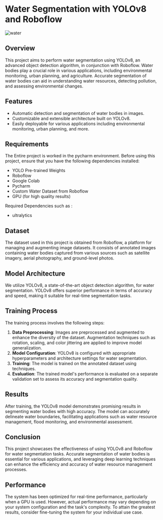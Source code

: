 # Water Segmentation with YOLOv8 and Roboflow

![water](https://github.com/dineshrx/Water-Segmentation---Yolov8/assets/144202549/e85c21c9-0d3e-431b-9c7e-5d1b557a0c9b)

## Overview

This project aims to perform water segmentation using YOLOv8, an advanced object detection algorithm, in conjunction with Roboflow. Water bodies play a crucial role in various applications, including environmental monitoring, urban planning, and agriculture. Accurate segmentation of water bodies can aid in understanding water resources, detecting pollution, and assessing environmental changes.

## Features

- Automatic detection and segmentation of water bodies in images.
- Customizable and extensible architecture built on YOLOv8.
- Easily deployable for various applications including environmental monitoring, urban planning, and more.

## Requirements
The Entire project is worked in the pycharm environment. Before using this project, ensure that you have the following dependencies installed:

- YOLO Pre-trained Weights
- Roboflow
- Google Colab
- Pycharm 
- Custom Water Dataset from Roboflow
- GPU (for high quality results)

Required Dependencies such as : 
* ultralytics


## Dataset

The dataset used in this project is obtained from Roboflow, a platform for managing and augmenting image datasets. It consists of annotated images containing water bodies captured from various sources such as satellite imagery, aerial photography, and ground-level photos.

## Model Architecture

We utilize YOLOv8, a state-of-the-art object detection algorithm, for water segmentation. YOLOv8 offers superior performance in terms of accuracy and speed, making it suitable for real-time segmentation tasks. 

## Training Process

The training process involves the following steps:

1. **Data Preprocessing**: Images are preprocessed and augmented to enhance the diversity of the dataset. Augmentation techniques such as rotation, scaling, and color jittering are applied to improve model generalization.
2. **Model Configuration**: YOLOv8 is configured with appropriate hyperparameters and architecture settings for water segmentation.
3. **Training**: The model is trained on the annotated dataset using techniques.
4. **Evaluation**: The trained model's performance is evaluated on a separate validation set to assess its accuracy and segmentation quality.

## Results

After training, the YOLOv8 model demonstrates promising results in segmenting water bodies with high accuracy. The model can accurately delineate water boundaries, facilitating applications such as water resource management, flood monitoring, and environmental assessment.

## Conclusion

This project showcases the effectiveness of using YOLOv8 and Roboflow for water segmentation tasks. Accurate segmentation of water bodies is essential for various applications, and leveraging deep learning techniques can enhance the efficiency and accuracy of water resource management processes.

## Performance
The system has been optimized for real-time performance, particularly when a GPU is used. However, actual performance may vary depending on your system configuration and the task's complexity. To attain the greatest results, consider fine-tuning the system for your individual use case.

